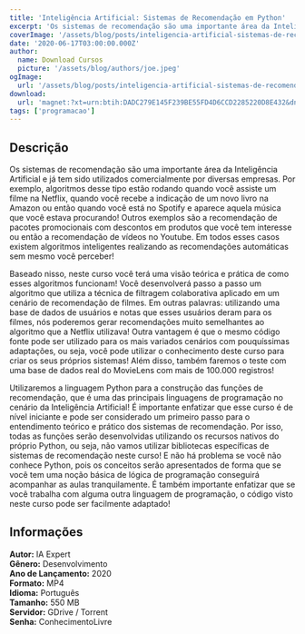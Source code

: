 ```yaml
---
title: 'Inteligência Artificial: Sistemas de Recomendação em Python'
excerpt: 'Os sistemas de recomendação são uma importante área da Inteligência Artificial e já tem sido utilizados comercialmente por diversas empresas. Por exemplo, algoritmos desse tipo estão rodando quando você assiste um filme na Netflix, quando você recebe a indicação de um novo livro na Amazon ou entã'
coverImage: '/assets/blog/posts/inteligencia-artificial-sistemas-de-recomendacao-em-python.jpg'
date: '2020-06-17T03:00:00.000Z'
author:
  name: Download Cursos
  picture: '/assets/blog/authors/joe.jpeg'
ogImage:
  url: '/assets/blog/posts/inteligencia-artificial-sistemas-de-recomendacao-em-python.jpg'
download:
  url: 'magnet:?xt=urn:btih:DADC279E145F239BE55FD4D6CCD2285220D8E432&dn=Inteligencia%20Artificial%20Sistemas%20de%20Recomendacao%20em%20Python&tr=udp%3a%2f%2ftracker.openbittorrent.com%3a1337%2fannounce&tr=udp%3a%2f%2ftracker.opentrackr.org%3a1337%2fannounce'
tags: ['programacao']
---
```

<h2>Descrição</h2>
<p>Os sistemas de recomendação são uma importante área da Inteligência Artificial e já tem sido utilizados comercialmente por diversas empresas. Por exemplo, algoritmos desse tipo estão rodando quando você assiste um filme na Netflix, quando você recebe a indicação de um novo livro na Amazon ou então quando você está no Spotify e aparece aquela música que você estava procurando! Outros exemplos são a recomendação de pacotes promocionais com descontos em produtos que você tem interesse ou então a recomendação de vídeos no Youtube. Em todos esses casos existem algoritmos inteligentes realizando as recomendações automáticas sem mesmo você perceber!</p><p>Baseado nisso, neste curso você terá uma visão teórica e prática de como esses algoritmos funcionam! Você desenvolverá passo a passo um algoritmo que utiliza a técnica de filtragem colaborativa aplicado em um cenário de recomendação de filmes. Em outras palavras: utilizando uma base de dados de usuários e notas que esses usuários deram para os filmes, nós poderemos gerar recomendações muito semelhantes ao algoritmo que a Netflix utilizava! Outra vantagem é que o mesmo código fonte pode ser utilizado para os mais variados cenários com pouquíssimas adaptações, ou seja, você pode utilizar o conhecimento deste curso para criar os seus próprios sistemas! Além disso, também faremos o teste com uma base de dados real do MovieLens com mais de 100.000 registros!</p><p>Utilizaremos a linguagem Python para a construção das funções de recomendação, que é uma das principais linguagens de programação no cenário da Inteligência Artificial! É importante enfatizar que esse curso é de nível iniciante e pode ser considerado um primeiro passo para o entendimento teórico e prático dos sistemas de recomendação. Por isso, todas as funções serão desenvolvidas utilizando os recursos nativos do próprio Python, ou seja, não vamos utilizar bibliotecas específicas de sistemas de recomendação neste curso! E não há problema se você não conhece Python, pois os conceitos serão apresentados de forma que se você tem uma noção básica de lógica de programação conseguirá acompanhar as aulas tranquilamente. É também importante enfatizar que se você trabalha com alguma outra linguagem de programação, o código visto neste curso pode ser facilmente adaptado!</p><h2>Informações</h2><p><strong>Autor:</strong> IA Expert<br/> <strong>Gênero:</strong> Desenvolvimento<br/> <strong>Ano de Lançamento:</strong> 2020<br/> <strong>Formato:</strong> MP4<br/> <strong>Idioma:</strong> Português<br/> <strong>Tamanho:</strong> 550 MB<br/> <strong>Servidor:</strong> GDrive / Torrent<br/> <strong>Senha:</strong> ConhecimentoLivre</p>